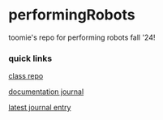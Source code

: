 # performingRobots
toomie's repo for performing robots fall '24!

### quick links
[class repo](https://github.com/michaelshiloh/performingrobots)

[documentation journal](https://github.com/oomie/performingRobots/blob/main/journal.md)

[latest journal entry](journal.md#latest-entry)

